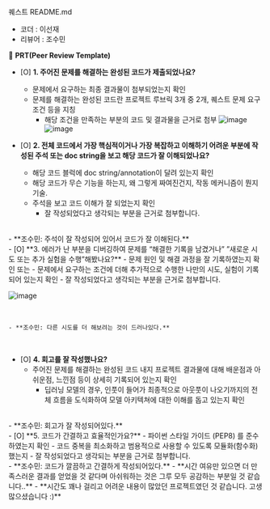 퀘스트 README.md

- 코더 : 이선재
- 리뷰어 : 조수민


🔑 **PRT(Peer Review Template)**

- [O]  **1. 주어진 문제를 해결하는 완성된 코드가 제출되었나요?**
    - 문제에서 요구하는 최종 결과물이 첨부되었는지 확인
    - 문제를 해결하는 완성된 코드란 프로젝트 루브릭 3개 중 2개, 
    퀘스트 문제 요구조건 등을 지칭
        - 해당 조건을 만족하는 부분의 코드 및 결과물을 근거로 첨부
    ![image](https://github.com/whtnals135/Aiffel_Quest_seonjaelee/assets/149548856/253a2366-1397-4304-a39e-8e4b8ebe7fc3)  
    ![image](https://github.com/whtnals135/Aiffel_Quest_seonjaelee/assets/149548856/231e5bdf-fa6c-4fce-a51d-ea1a513ca25e)


- [O]  **2. 전체 코드에서 가장 핵심적이거나 가장 복잡하고 이해하기 어려운 부분에 작성된 
주석 또는 doc string을 보고 해당 코드가 잘 이해되었나요?**
    - 해당 코드 블럭에 doc string/annotation이 달려 있는지 확인
    - 해당 코드가 무슨 기능을 하는지, 왜 그렇게 짜여진건지, 작동 메커니즘이 뭔지 기술.
    - 주석을 보고 코드 이해가 잘 되었는지 확인
        - 잘 작성되었다고 생각되는 부분을 근거로 첨부합니다.
<br>  
    - **조수민: 주석이 잘 작성되어 있어서 코드가 잘 이해된다.**
   <br>     
- [O]  **3. 에러가 난 부분을 디버깅하여 문제를 “해결한 기록을 남겼거나” 
”새로운 시도 또는 추가 실험을 수행”해봤나요?**
    - 문제 원인 및 해결 과정을 잘 기록하였는지 확인 또는
    - 문제에서 요구하는 조건에 더해 추가적으로 수행한 나만의 시도, 
    실험이 기록되어 있는지 확인
        - 잘 작성되었다고 생각되는 부분을 근거로 첨부합니다.
 
 ![image](https://github.com/whtnals135/Aiffel_Quest_seonjaelee/assets/149548856/58adc994-33b6-4097-be9c-3506413afdef)
 
<br> 
     
    - **조수민: 다른 시도를 더 해보려는 것이 드러나있다.**
    
<br> 
      
- [O]  **4. 회고를 잘 작성했나요?**
    - 주어진 문제를 해결하는 완성된 코드 내지 프로젝트 결과물에 대해
    배운점과 아쉬운점, 느낀점 등이 상세히 기록되어 있는지 확인
        - 딥러닝 모델의 경우,
        인풋이 들어가 최종적으로 아웃풋이 나오기까지의 전체 흐름을 도식화하여 
        모델 아키텍쳐에 대한 이해를 돕고 있는지 확인
<br>  
    - **조수민: 회고가 잘 작성되어있다.**
   <br>    
- [O]  **5. 코드가 간결하고 효율적인가요?**
    - 파이썬 스타일 가이드 (PEP8) 를 준수하였는지 확인
    - 코드 중복을 최소화하고 범용적으로 사용할 수 있도록 모듈화(함수화) 했는지
        - 잘 작성되었다고 생각되는 부분을 근거로 첨부합니다.
<br>  
    - **조수민: 코드가 깔끔하고 간결하게 작성되어있다.**  
    - **시간 여유만 있으면 더 만족스러운 결과를 얻었을 것 같다며 아쉬워하는 것은 그루 모두 공감하는 부분일 것 같습니다..**
    - **시간도 꽤나 걸리고 어려운 내용이 많았던 프로젝트였던 것 같습니다. 고생많으셨습니다 :)**  
   <br>    
